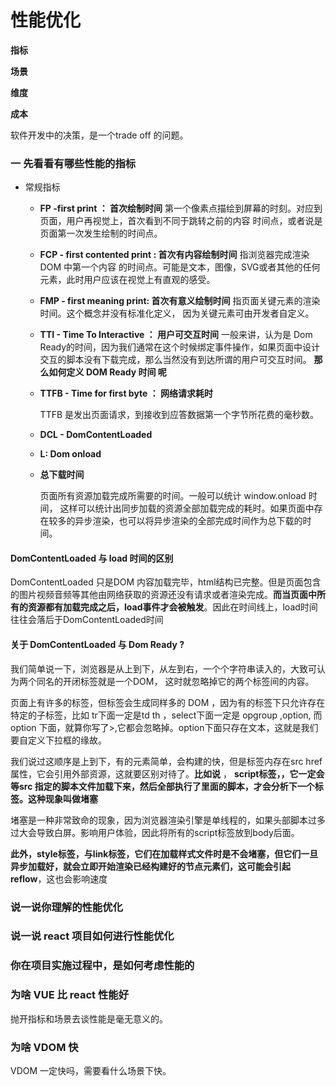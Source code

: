 # 性能优化

**指标**

**场景**

**维度**

**成本**

软件开发中的决策，是一个trade off 的问题。

### 一 先看看有哪些性能的指标

- 常规指标

  - **FP -first print ： 首次绘制时间** 第一个像素点描绘到屏幕的时刻。对应到页面，用户再视觉上，首次看到不同于跳转之前的内容 时间点，或者说是页面第一次发生绘制的时间点。

  - **FCP - first contented print : 首次有内容绘制时间** 指浏览器完成渲染 DOM 中第一个内容 的时间点。可能是文本，图像，SVG或者其他的任何元素，此时用户应该在视觉上有直观的感受。

  - **FMP - first meaning print: 首次有意义绘制时间** 指页面关键元素的渲染时间。这个概念并没有标准化定义， 因为关键元素可由开发者自定义。

  - **TTI - Time To Interactive ： 用户可交互时间**  一般来讲，认为是 Dom Ready的时间，因为我们通常在这个时候绑定事件操作，如果页面中设计交互的脚本没有下载完成，那么当然没有到达所谓的用户可交互时间。  **那么如何定义 DOM Ready 时间 呢**

  - **TTFB - Time for first byte ： 网络请求耗时**

    TTFB 是发出页面请求，到接收到应答数据第一个字节所花费的毫秒数。

  - **DCL - DomContentLoaded**

  - **L: Dom onload**

  - **总下载时间**

    页面所有资源加载完成所需要的时间。一般可以统计 window.onload 时间， 这样可以统计出同步加载的资源全部加载完成的耗时。如果页面中存在较多的异步渲染，也可以将异步渲染的全部完成时间作为总下载的时间。

#### DomContentLoaded 与 load 时间的区别

DomContentLoaded 只是DOM 内容加载完毕，html结构已完整。但是页面包含的图片视频音频等其他由网络获取的资源还没有请求或者渲染完成。**而当页面中所有的资源都有加载完成之后，load事件才会被触发**。因此在时间线上，load时间往往会落后于DomContentLoaded时间

#### 关于 DomContentLoaded 与 Dom Ready   ?

我们简单说一下，浏览器是从上到下，从左到右，一个个字符串读入的，大致可认为两个同名的开闭标签就是一个DOM， 这时就忽略掉它的两个标签间的内容。

页面上有许多的标签，但标签会生成同样多的 DOM ，因为有的标签下只允许存在特定的子标签，比如 tr下面一定是td th ，select下面一定是 opgroup ,option, 而 option 下面，就算你写了<span></span>>,它都会忽略掉。option下面只存在文本，这就是我们要自定义下拉框的缘故。

我们说过这顺序是上到下，有的元素简单，会构建的快，但是标签内存在src href 属性，它会引用外部资源，这就要区别对待了。**比如说** ， **script标签，，它一定会等src 指定的脚本文件加载下来，然后全部执行了里面的脚本，才会分析下一个标签。这种现象叫做堵塞**

堵塞是一种非常致命的现象，因为浏览器渲染引擎是单线程的，如果头部脚本过多过大会导致白屏。影响用户体验，因此将所有的script标签放到body后面。

**此外，**style标签，与link标签，它们在加载样式文件时是不会堵塞，但它们一旦异步加载好，就会立即开始渲染已经构建好的节点元素们，这可能会引起**reflow**，这也会影响速度





### 说一说你理解的性能优化







### 说一说 react 项目如何进行性能优化

### 你在项目实施过程中，是如何考虑性能的

### 为啥 VUE 比 react 性能好

抛开指标和场景去谈性能是毫无意义的。

### 为啥 VDOM 快

VDOM 一定快吗，需要看什么场景下快。


